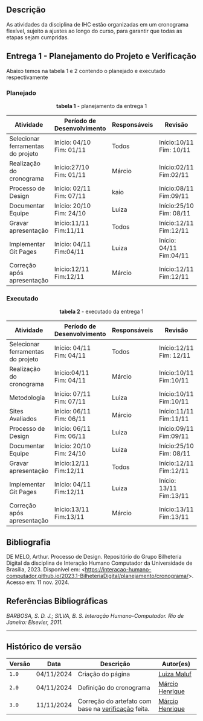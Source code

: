 


## Descrição

As atividades da disciplina de IHC estão organizadas em um cronograma flexível, sujeito a ajustes ao longo do curso, para garantir que todas as etapas sejam cumpridas.

## __Entrega 1 - Planejamento do Projeto e Verificação__

Abaixo temos na tabela 1 e 2 contendo o planejado e executado respectivamente


### Planejado
<center>

**tabela 1** - planejamento da entrega 1
</center>

| Atividade | Período de Desenvolvimento | Responsáveis | Revisão | Revisores |
|------------|---------------------------|--------------|---------|-----------|
|Selecionar ferramentas do projeto| Início: 04/10 <br>Fim: 01/11|Todos|Início:10/11 <br>Fim: 10/11 |Luiza|
|Realização do cronograma|Início:27/10 <br>Fim: 01/11 |Márcio| Início:02/11 <br>Fim:02/11 |Yuri|
|Processo de Design|Início: 02/11 <br>Fim: 07/11|kaio|Início:08/11 <br>Fim:09/11|Luiza|
|Documentar Equipe|Início: 20/10 <br>Fim: 24/10|Luiza|Início:25/10 <br>Fim: 08/11|Márcio|
|Gravar apresentação|Início:11/11 <br>Fim:11/11|Todos|Início:12/11 <br>Fim:12/11|kaio|
|Implementar Git Pages|Início: 04/11 <br>Fim:04/11|Luiza|Início: 04/11 <br>Fim:04/11|Yuri|
|Correção após apresentação| Início:12/11 <br>Fim:12/11 |Márcio|Início:12/11 <br>Fim:12/11| Kaio |


### Executado

<center>

**tabela 2** - executado da entrega 1

</center>

| Atividade | Período de Desenvolvimento | Responsáveis | Revisão | Revisores |
|------------|---------------------------|--------------|---------|-----------|
|Selecionar ferramentas do projeto| Início: 04/11 <br>Fim: 04/11|Todos|Início:12/11 <br>Fim: 12/11 |Kaio|
|Realização do cronograma|Início:04/11 <br>Fim: 04/11 |Márcio| Início:10/11 <br>Fim:10/11 |Luiza|
|Metodologia|Início: 07/11 <br>Fim: 07/11|Luiza|Início:10/11 <br>Fim:10/11|Márcio|
|Sites Avaliados|Início: 06/11 <br>Fim: 06/11|Márcio|Início:11/11 <br>Fim:11/11| Kaio |
|Processo de Design|Início: 06/11 <br>Fim: 06/11|Luiza|Início:09/11 <br>Fim:09/11|Márcio|
|Documentar Equipe|Início: 20/10 <br>Fim: 24/10|Luiza|Início:25/10 <br>Fim: 08/11|Márcio|
|Gravar apresentação|Início:12/11 <br>Fim:12/11|Todos|Início:12/11 <br>Fim:12/11|kaio|
|Implementar Git Pages|Início: 04/11 <br>Fim:12/11|Luiza|Início: 13/11 <br>Fim:13/11|Yuri|
|Correção após apresentação| Início:13/11 <br>Fim:13/11 |Márcio|Início:13/11 <br>Fim:13/11|kaio|



## __Bibliografia__

DE MELO, Arthur. Processo de Design. Repositório do Grupo Bilheteria Digital da disciplina de Interação Humano Computador da Universidade de Brasília, 2023. Disponível em: <<https://interacao-humano-computador.github.io/2023.1-BilheteriaDigital/planejamento/cronograma/>>. Acesso em: 11 nov. 2024.

## __Referências Bibliográficas__

_BARBOSA, S. D. J.; SILVA, B. S. Interação Humano-Computador. Rio de Janeiro: Elsevier, 2011._


---
## Histórico de versão

| Versão |    Data    |      Descrição      |             Autor(es)                        |
|--------|------------|---------------------|----------------------------------------------|
| `1.0`  | 04/11/2024 | Criação do página | [Luiza Maluf](https://github.com/LuizaMaluf)   |
| `2.0`  | 04/11/2024 | Definição do cronograma | [Márcio Henrique](https://github.com/DeM4rcio)   |
| `3.0`  | 11/11/2024 | Correção do artefato com base na [verificação](../verificacao/grupo/etapa1/verificacao-cronograma.md) feita. | [Márcio Henrique](https://github.com/DeM4rcio)| 